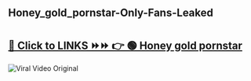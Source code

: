 
 ## Honey_gold_pornstar-Only-Fans-Leaked

# <h2><a href="https://clipsfans.com/Honey_gold_pornstar&ref=git">🔗 Click to LINKS ⏩⏩ 👉 🟢 Honey gold pornstar </a></h2>

<a href="https://clipsfans.com/Honey_gold_pornstar&ref=git" rel="nofollow" data-target="animated-image.originalLink"><img src="https://i.ibb.co.com/xMMVF88/686577567.gif" alt="Viral Video Original" style="max-width: 100%; display: inline-block;" data-target="animated-image.originalImage"></a>
